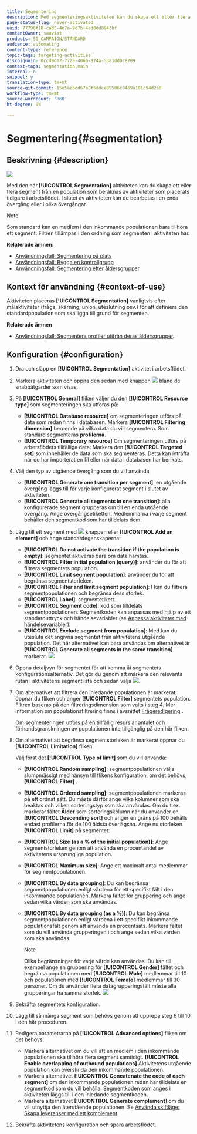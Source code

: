 ```yaml
---
title: Segmentering
description: Med segmenteringsaktiviteten kan du skapa ett eller flera segment från en population som beräknas av aktiviteter som placerats tidigare i arbetsflödet.
page-status-flag: never-activated
uuid: 77796f18-cad5-4e7a-9d7b-4ed0dd8943bf
contentOwner: sauviat
products: SG_CAMPAIGN/STANDARD
audience: automating
content-type: reference
topic-tags: targeting-activities
discoiquuid: 0ccd9d02-772e-406b-874a-5381dd0c8709
context-tags: segmentation,main
internal: n
snippet: y
translation-type: tm+mt
source-git-commit: 15e5aebdd67e8f5ddee89506c0469a101d94d2e8
workflow-type: tm+mt
source-wordcount: '860'
ht-degree: 0%

---
```



# Segmentering{#segmentation}

## Beskrivning {#description}

![](assets/segmentation.png)

Med den här **[!UICONTROL Segmentation]** aktiviteten kan du skapa ett eller flera segment från en population som beräknas av aktiviteter som placerats tidigare i arbetsflödet. I slutet av aktiviteten kan de bearbetas i en enda övergång eller i olika övergångar.

>[!NOTE]
>
>Som standard kan en medlem i den inkommande populationen bara tillhöra ett segment. Filtren tillämpas i den ordning som segmenten i aktiviteten har.

**Relaterade ämnen:**
* [Användningsfall: Segmentering på plats](../../automating/using/workflow-segmentation-location.md)
* [Användningsfall: Bygga en kontrollgrupp](../../automating/using/workflow-control-group.md)
* [Användningsfall: Segmentering efter åldersgrupper](../../automating/using/segmentation-age-groups.md)

## Kontext för användning {#context-of-use}

Aktiviteten placeras **[!UICONTROL Segmentation]** vanligtvis efter målaktiviteter (fråga, skärning, union, uteslutning osv.) för att definiera den standardpopulation som ska ligga till grund för segmenten.

**Relaterade ämnen**

* [Användningsfall: Segmentera profiler utifrån deras åldersgrupper](../../automating/using/segmentation-age-groups.md).

## Konfiguration {#configuration}

1. Dra och släpp en **[!UICONTROL Segmentation]** aktivitet i arbetsflödet.
1. Markera aktiviteten och öppna den sedan med knappen ![](assets/edit_darkgrey-24px.png) bland de snabbåtgärder som visas.
1. På **[!UICONTROL General]** fliken väljer du den **[!UICONTROL Resource type]** som segmenteringen ska utföras på:

   * **[!UICONTROL Database resource]** om segmenteringen utförs på data som redan finns i databasen. Markera **[!UICONTROL Filtering dimension]** beroende på vilka data du vill segmentera. Som standard segmenteras **profilerna**.
   * **[!UICONTROL Temporary resource]** Om segmenteringen utförs på arbetsflödets tillfälliga data: Markera den **[!UICONTROL Targeted set]** som innehåller de data som ska segmenteras. Detta kan inträffa när du har importerat en fil eller när data i databasen har berikats.

1. Välj den typ av utgående övergång som du vill använda:

   * **[!UICONTROL Generate one transition per segment]**: en utgående övergång läggs till för varje konfigurerat segment i slutet av aktiviteten.
   * **[!UICONTROL Generate all segments in one transition]**: alla konfigurerade segment grupperas om till en enda utgående övergång. Ange övergångsetiketten. Medlemmarna i varje segment behåller den segmentkod som har tilldelats dem.

1. Lägg till ett segment med ![](assets/add_darkgrey-24px.png) knappen eller **[!UICONTROL Add an element]** och ange standardegenskaperna:

   * **[!UICONTROL Do not activate the transition if the population is empty]**: segmentet aktiveras bara om data hämtas.
   * **[!UICONTROL Filter initial population (query)]**: använder du för att filtrera segmentets population.
   * **[!UICONTROL Limit segment population]**: använder du för att begränsa segmentstorleken.
   * **[!UICONTROL Filter and limit segment population]**: I kan du filtrera segmentpopulationen och begränsa dess storlek.
   * **[!UICONTROL Label]**: segmentetikett.
   * **[!UICONTROL Segment code]**: kod som tilldelats segmentpopulationen. Segmentkoden kan anpassas med hjälp av ett standarduttryck och händelsevariabler (se [Anpassa aktiviteter med händelsevariabler](../../automating/using/calling-a-workflow-with-external-parameters.md#customizing-activities-with-events-variables)).
   * **[!UICONTROL Exclude segment from population]**: Med kan du utesluta det angivna segmentet från aktivitetens utgående population. Det här alternativet kan bara användas om alternativet är **[!UICONTROL Generate all segments in the same transition]** markerat.
   ![](assets/wkf_segment_new_segment.png)

1. Öppna detaljvyn för segmentet för att komma åt segmentets konfigurationsalternativ. Det gör du genom att markera den relevanta rutan i aktivitetens segmentlista och sedan välja ![](assets/wkf_segment_parameters_24px.png).
1. Om alternativet att filtrera den inledande populationen är markerat, öppnar du fliken och anger **[!UICONTROL Filter]** segmentets population. Filtren baseras på den filtreringsdimension som valts i steg 4. Mer information om populationsfiltrering finns i avsnittet [Frågeredigering](../../automating/using/editing-queries.md) .

   Om segmenteringen utförs på en tillfällig resurs är antalet och förhandsgranskningen av populationen inte tillgänglig på den här fliken.

1. Om alternativet att begränsa segmentstorleken är markerat öppnar du **[!UICONTROL Limitation]** fliken.

   Välj först det **[!UICONTROL Type of limit]** som du vill använda:

   * **[!UICONTROL Random sampling]**: segmentpopulationen väljs slumpmässigt med hänsyn till flikens konfiguration, om det behövs, **[!UICONTROL Filter]** .
   * **[!UICONTROL Ordered sampling]**: segmentpopulationen markeras på ett ordnat sätt. Du måste därför ange vilka kolumner som ska beaktas och vilken sorteringstyp som ska användas. Om du t.ex. markerar fältet **Ålder** som sorteringskolumn när du använder en **[!UICONTROL Descending sort]** och anger en gräns på 100 behålls endast profilerna för de 100 äldsta överlägsna.
   Ange nu storleken **[!UICONTROL Limit]** på segmentet:

   * **[!UICONTROL Size (as a % of the initial population)]**: Ange segmentstorleken genom att använda en procentandel av aktivitetens ursprungliga population.
   * **[!UICONTROL Maximum size]**: Ange ett maximalt antal medlemmar för segmentpopulationen.
   * **[!UICONTROL By data grouping]**: Du kan begränsa segmentpopulationen enligt värdena för ett specifikt fält i den inkommande populationen. Markera fältet för gruppering och ange sedan vilka värden som ska användas.
   * **[!UICONTROL By data grouping (as a %)]**: Du kan begränsa segmentpopulationen enligt värdena i ett specifikt inkommande populationsfält genom att använda en procentsats. Markera fältet som du vill använda grupperingen i och ange sedan vilka värden som ska användas.

      >[!NOTE]
      >
      >Olika begränsningar för varje värde kan användas. Du kan till exempel ange en gruppering för **[!UICONTROL Gender]** fältet och begränsa populationen med **[!UICONTROL Male]** medlemmar till 10 och populationen med **[!UICONTROL Female]** medlemmar till 30 personer. Om du använder flera datagrupperingsfält måste alla grupperingar ha samma storlek.
   ![](assets/wkf_segment_limit_by_grouping.png)

1. Bekräfta segmentets konfiguration.
1. Lägg till så många segment som behövs genom att upprepa steg 6 till 10 i den här proceduren.
1. Redigera parametrarna på **[!UICONTROL Advanced options]** fliken om det behövs:

   * Markera alternativet om du vill att en medlem i den inkommande populationen ska tillhöra flera segment samtidigt. **[!UICONTROL Enable overlapping of outbound populations]** Aktivitetens utgående population kan överskrida den inkommande populationen.
   * Markera alternativet **[!UICONTROL Concatenate the code of each segment]** om den inkommande populationen redan har tilldelats en segmentkod som du vill behålla. Segmentkoden som anges i aktiviteten läggs till i den inledande segmentkoden.
   * Markera alternativet **[!UICONTROL Generate complement]** om du vill utnyttja den återstående populationen. Se [Använda skiftläge: Skapa leveranser med ett komplement](../../automating/using/workflow-created-query-with-complement.md).

1. Bekräfta aktivitetens konfiguration och spara arbetsflödet.
